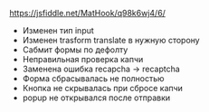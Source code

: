 https://jsfiddle.net/MatHook/q98k6wj4/6/
* Изменен тип input
* Изменен trasform translate в нужную сторону
* Сабмит формы по дефолту
* Неправильная проверка капчи
* Заменена ошибка recapcha -> recaptcha
* Форма сбрасывалась не полностью
* Кнопка не скрывалась при сбросе капчи
* popup не открывался после отправки
